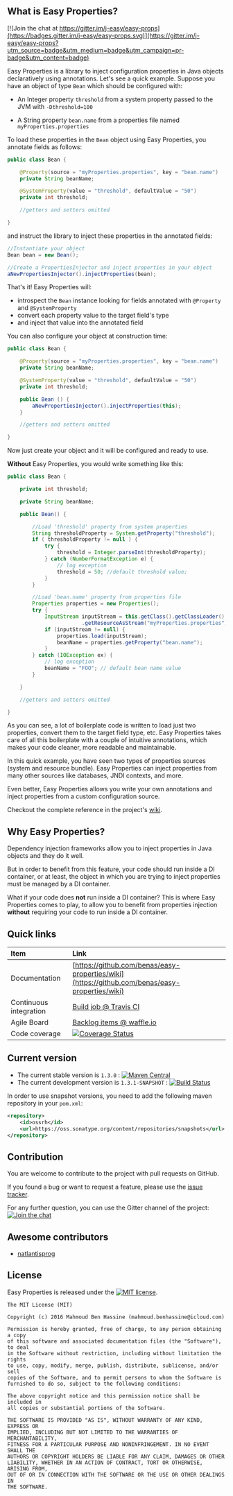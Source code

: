 ## What is Easy Properties?

[![Join the chat at https://gitter.im/j-easy/easy-props](https://badges.gitter.im/j-easy/easy-props.svg)](https://gitter.im/j-easy/easy-props?utm_source=badge&utm_medium=badge&utm_campaign=pr-badge&utm_content=badge)

Easy Properties is a library to inject configuration properties in Java objects declaratively using annotations. Let's see a quick example. Suppose you have an object of type `Bean` which should be configured with:

* An Integer property `threshold` from a system property passed to the JVM with `-Dthreshold=100`

* A String property `bean.name` from a properties file named `myProperties.properties`

To load these properties in the `Bean` object using Easy Properties, you annotate fields as follows:

```java
public class Bean {

    @Property(source = "myProperties.properties", key = "bean.name")
    private String beanName;

    @SystemProperty(value = "threshold", defaultValue = "50")
    private int threshold;

    //getters and setters omitted

}
```

and instruct the library to inject these properties in the annotated fields:

```java
//Instantiate your object
Bean bean = new Bean();

//Create a PropertiesInjector and inject properties in your object
aNewPropertiesInjector().injectProperties(bean);
```

That's it! Easy Properties will:

* introspect the `Bean` instance looking for fields annotated with `@Property` and `@SystemProperty`
* convert each property value to the target field's type
* and inject that value into the annotated field

You can also configure your object at construction time:

```java
public class Bean {

    @Property(source = "myProperties.properties", key = "bean.name")
    private String beanName;

    @SystemProperty(value = "threshold", defaultValue = "50")
    private int threshold;

    public Bean () {
        aNewPropertiesInjector().injectProperties(this);
    }

    //getters and setters omitted

}
```

Now just create your object and it will be configured and ready to use.

**Without** Easy Properties, you would write something like this:

```java
public class Bean {

    private int threshold;

    private String beanName;

    public Bean() {

        //Load 'threshold' property from system properties
        String thresholdProperty = System.getProperty("threshold");
        if ( thresholdProperty != null ) {
            try {
                threshold = Integer.parseInt(thresholdProperty);
            } catch (NumberFormatException e) {
                // log exception
                threshold = 50; //default threshold value;
            }
        }

        //Load 'bean.name' property from properties file
        Properties properties = new Properties();
        try {
            InputStream inputStream = this.getClass().getClassLoader()
                        .getResourceAsStream("myProperties.properties");
            if (inputStream != null) {
                properties.load(inputStream);
                beanName = properties.getProperty("bean.name");
            }
        } catch (IOException ex) {
            // log exception
            beanName = "FOO"; // default bean name value
        }

    }

    //getters and setters omitted

}
```

As you can see, a lot of boilerplate code is written to load just two properties, convert them to the target field type, etc. Easy Properties takes care of all this boilerplate with a couple of intuitive annotations, which makes your code cleaner, more readable and maintainable.

In this quick example, you have seen two types of properties sources (system and resource bundle).
Easy Properties can inject properties from many other sources like databases, JNDI contexts, and more.

Even better, Easy Properties allows you write your own annotations and inject properties from a custom configuration source.

Checkout the complete reference in the project's [wiki](https://github.com/benas/easy-properties/wiki).

## Why Easy Properties?

Dependency injection frameworks allow you to inject properties in Java objects and they do it well.

But in order to benefit from this feature, your code should run inside a DI container, or at least, the object in which you are trying to inject properties must be managed by a DI container.

What if your code does **not** run inside a DI container? This is where Easy Properties comes to play, to allow you to benefit from properties injection **without** requiring your code to run inside a DI container.

## Quick links

|Item                  |Link                                                                                      |
|:---------------------|:-----------------------------------------------------------------------------------------|
|Documentation         | [https://github.com/benas/easy-properties/wiki](https://github.com/benas/easy-properties/wiki) |
|Continuous integration| [Build job @ Travis CI](https://travis-ci.org/benas/easy-properties)                        |
|Agile Board           | [Backlog items @ waffle.io](https://waffle.io/benas/easy-properties)                        |
|Code coverage         | [![Coverage Status](https://coveralls.io/repos/benas/easy-properties/badge.svg?branch=master&service=github)](https://coveralls.io/github/benas/easy-properties?branch=master) |

## Current version

* The current stable version is `1.3.0` : [![Maven Central](https://maven-badges.herokuapp.com/maven-central/io.github.benas/easy-properties/badge.svg?style=flat)](http://search.maven.org/#artifactdetails|io.github.benas|easy-properties|1.3.0|)
* The current development version is `1.3.1-SNAPSHOT` : [![Build Status](https://travis-ci.org/benas/easy-properties.svg?branch=master)](https://travis-ci.org/benas/easy-properties)

In order to use snapshot versions, you need to add the following maven repository in your `pom.xml`:

```xml
<repository>
    <id>ossrh</id>
    <url>https://oss.sonatype.org/content/repositories/snapshots</url>
</repository>
```

## Contribution

You are welcome to contribute to the project with pull requests on GitHub.

If you found a bug or want to request a feature, please use the [issue tracker](https://github.com/benas/easy-properties/issues).

For any further question, you can use the Gitter channel of the project: [![Join the chat](https://badges.gitter.im/Join%20Chat.svg)](https://gitter.im/benas/easy-properties)

## Awesome contributors

* [natlantisprog](https://github.com/natlantisprog)

## License
Easy Properties is released under the [![MIT license](http://img.shields.io/badge/license-MIT-brightgreen.svg?style=flat)](http://opensource.org/licenses/MIT).

```
The MIT License (MIT)

Copyright (c) 2016 Mahmoud Ben Hassine (mahmoud.benhassine@icloud.com)

Permission is hereby granted, free of charge, to any person obtaining a copy
of this software and associated documentation files (the "Software"), to deal
in the Software without restriction, including without limitation the rights
to use, copy, modify, merge, publish, distribute, sublicense, and/or sell
copies of the Software, and to permit persons to whom the Software is
furnished to do so, subject to the following conditions:

The above copyright notice and this permission notice shall be included in
all copies or substantial portions of the Software.

THE SOFTWARE IS PROVIDED "AS IS", WITHOUT WARRANTY OF ANY KIND, EXPRESS OR
IMPLIED, INCLUDING BUT NOT LIMITED TO THE WARRANTIES OF MERCHANTABILITY,
FITNESS FOR A PARTICULAR PURPOSE AND NONINFRINGEMENT. IN NO EVENT SHALL THE
AUTHORS OR COPYRIGHT HOLDERS BE LIABLE FOR ANY CLAIM, DAMAGES OR OTHER
LIABILITY, WHETHER IN AN ACTION OF CONTRACT, TORT OR OTHERWISE, ARISING FROM,
OUT OF OR IN CONNECTION WITH THE SOFTWARE OR THE USE OR OTHER DEALINGS IN
THE SOFTWARE.
```
